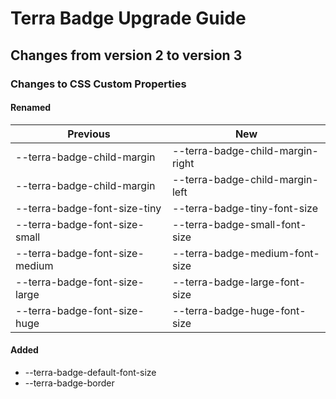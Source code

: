 # Terra Badge Upgrade Guide

## Changes from version 2 to version 3

### Changes to CSS Custom Properties

#### Renamed
| Previous | New |
|-|-|
| --terra-badge-child-margin | --terra-badge-child-margin-right |
| --terra-badge-child-margin | --terra-badge-child-margin-left |
| --terra-badge-font-size-tiny | --terra-badge-tiny-font-size |
| --terra-badge-font-size-small | --terra-badge-small-font-size |
| --terra-badge-font-size-medium | --terra-badge-medium-font-size |
| --terra-badge-font-size-large | --terra-badge-large-font-size |
| --terra-badge-font-size-huge | --terra-badge-huge-font-size |

#### Added
* --terra-badge-default-font-size
* --terra-badge-border

